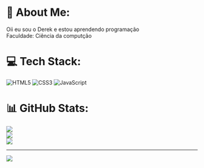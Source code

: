 # 💫 About Me:
Oii eu sou o Derek e estou aprendendo programação<br>Faculdade: Ciência da computção


# 💻 Tech Stack:
![HTML5](https://img.shields.io/badge/html5-%23E34F26.svg?style=for-the-badge&logo=html5&logoColor=white) ![CSS3](https://img.shields.io/badge/css3-%231572B6.svg?style=for-the-badge&logo=css3&logoColor=white) ![JavaScript](https://img.shields.io/badge/javascript-%23323330.svg?style=for-the-badge&logo=javascript&logoColor=%23F7DF1E)
# 📊 GitHub Stats:
![](https://github-readme-stats.vercel.app/api?username=Derek-Rocha&theme=darcula&hide_border=false&include_all_commits=false&count_private=false)<br/>
![](https://github-readme-streak-stats.herokuapp.com/?user=Derek-Rocha&theme=darcula&hide_border=false)<br/>
![](https://github-readme-stats.vercel.app/api/top-langs/?username=Derek-Rocha&theme=darcula&hide_border=false&include_all_commits=false&count_private=false&layout=compact)

---
[![](https://visitcount.itsvg.in/api?id=Derek-Rocha&icon=5&color=11)](https://visitcount.itsvg.in)

<!-- Proudly created with GPRM ( https://gprm.itsvg.in ) -->